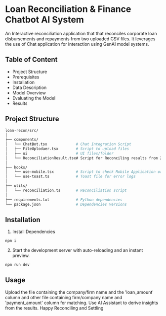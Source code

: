 # Loan Reconciliation & Finance Chatbot AI System


An Interactive reconciliation application that that reconciles corporate loan disbursements and repayments from two uploaded CSV files. It leverages the use of Chat application for interaction using GenAI model systems.

## Table of Content
- Project Structure
- Prerequisites
- Installation 
- Data Description 
- Model Overview 
- Evaluating the Model 
- Results 

## Project Structure

```bash
loan-recon/src/
│
├── components/
│   └── ChatBot.tsx             # Chat Integration Script
│   ├── FileUplodaer.tsx        # Script to upload files
│   ├── ui                      # UI files/folder
│   └── ReconciliationResult.tsx# Script for Reconciling results from 2 uploaded files    
│
├── hooks/
│   └── use-mobile.tsx          # Script to check Mobile Application or Desktop Application
│   └── use-toast.ts            # Toast file for error logs
│
├── utils/
│   └── reconciliation.ts       # Reconciliation script
│
├── requirements.txt            # Python dependencies
└── package.json                # Dependencies Versions


```


## Installation

1. Install Dependencies 
```bash
npm i
```
2. Start the development server with auto-reloading and an instant preview.
```bash
npm run dev
```

## Usage

Upload the file containing the company/firm name and the 'loan_amount' column and other file containing firm/company name and 'payment_amount' column for matching. Use AI Assistant to derive insights from the results. Happy Reconciling and Settling
